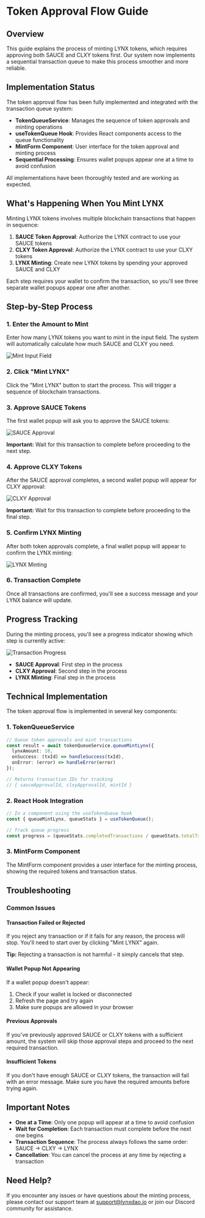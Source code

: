 # Token Approval Flow Guide

## Overview

This guide explains the process of minting LYNX tokens, which requires approving both SAUCE and CLXY tokens first. Our system now implements a sequential transaction queue to make this process smoother and more reliable.

## Implementation Status

The token approval flow has been fully implemented and integrated with the transaction queue system:

- **TokenQueueService**: Manages the sequence of token approvals and minting operations
- **useTokenQueue Hook**: Provides React components access to the queue functionality
- **MintForm Component**: User interface for the token approval and minting process
- **Sequential Processing**: Ensures wallet popups appear one at a time to avoid confusion

All implementations have been thoroughly tested and are working as expected.

## What's Happening When You Mint LYNX

Minting LYNX tokens involves multiple blockchain transactions that happen in sequence:

1. **SAUCE Token Approval**: Authorize the LYNX contract to use your SAUCE tokens
2. **CLXY Token Approval**: Authorize the LYNX contract to use your CLXY tokens
3. **LYNX Minting**: Create new LYNX tokens by spending your approved SAUCE and CLXY

Each step requires your wallet to confirm the transaction, so you'll see three separate wallet popups appear one after another.

## Step-by-Step Process

### 1. Enter the Amount to Mint

Enter how many LYNX tokens you want to mint in the input field. The system will automatically calculate how much SAUCE and CLXY you need.

![Mint Input Field](./images/mint-input.png)

### 2. Click "Mint LYNX"

Click the "Mint LYNX" button to start the process. This will trigger a sequence of blockchain transactions.

### 3. Approve SAUCE Tokens

The first wallet popup will ask you to approve the SAUCE tokens:

![SAUCE Approval](./images/sauce-approval.png)

**Important:** Wait for this transaction to complete before proceeding to the next step.

### 4. Approve CLXY Tokens

After the SAUCE approval completes, a second wallet popup will appear for CLXY approval:

![CLXY Approval](./images/clxy-approval.png)

**Important:** Wait for this transaction to complete before proceeding to the final step.

### 5. Confirm LYNX Minting

After both token approvals complete, a final wallet popup will appear to confirm the LYNX minting:

![LYNX Minting](./images/lynx-mint.png)

### 6. Transaction Complete

Once all transactions are confirmed, you'll see a success message and your LYNX balance will update.

## Progress Tracking

During the minting process, you'll see a progress indicator showing which step is currently active:

![Transaction Progress](./images/transaction-progress.png)

- **SAUCE Approval**: First step in the process
- **CLXY Approval**: Second step in the process
- **LYNX Minting**: Final step in the process

## Technical Implementation

The token approval flow is implemented in several key components:

### 1. TokenQueueService

```typescript
// Queue token approvals and mint transactions
const result = await tokenQueueService.queueMintLynx({
  lynxAmount: 10,
  onSuccess: (txId) => handleSuccess(txId),
  onError: (error) => handleError(error)
});

// Returns transaction IDs for tracking
// { sauceApprovalId, clxyApprovalId, mintId }
```

### 2. React Hook Integration

```typescript
// In a component using the useTokenQueue hook
const { queueMintLynx, queueStats } = useTokenQueue();

// Track queue progress
const progress = (queueStats.completedTransactions / queueStats.totalTransactions) * 100;
```

### 3. MintForm Component

The MintForm component provides a user interface for the minting process, showing the required tokens and transaction status.

## Troubleshooting

### Common Issues

#### Transaction Failed or Rejected

If you reject any transaction or if it fails for any reason, the process will stop. You'll need to start over by clicking "Mint LYNX" again.

**Tip:** Rejecting a transaction is not harmful - it simply cancels that step.

#### Wallet Popup Not Appearing

If a wallet popup doesn't appear:

1. Check if your wallet is locked or disconnected
2. Refresh the page and try again
3. Make sure popups are allowed in your browser

#### Previous Approvals

If you've previously approved SAUCE or CLXY tokens with a sufficient amount, the system will skip those approval steps and proceed to the next required transaction.

#### Insufficient Tokens

If you don't have enough SAUCE or CLXY tokens, the transaction will fail with an error message. Make sure you have the required amounts before trying again.

## Important Notes

- **One at a Time**: Only one popup will appear at a time to avoid confusion
- **Wait for Completion**: Each transaction must complete before the next one begins
- **Transaction Sequence**: The process always follows the same order: SAUCE → CLXY → LYNX
- **Cancellation**: You can cancel the process at any time by rejecting a transaction

## Need Help?

If you encounter any issues or have questions about the minting process, please contact our support team at support@lynxdao.io or join our Discord community for assistance. 